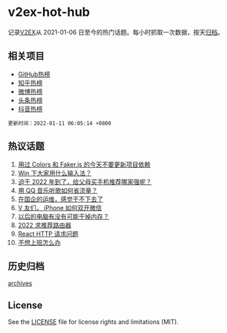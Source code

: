 # v2ex-hot-hub

 记录[V2EX](https://www.v2ex.com/)从 2021-01-06 日至今的热门话题。每小时抓取一次数据，按天[归档](archives)。
 
 ## 相关项目

- [GitHub热榜](https://github.com/lonnyzhang423/github-hot-hub)
- [知乎热榜](https://github.com/lonnyzhang423/zhihu-hot-hub)
- [微博热榜](https://github.com/lonnyzhang423/weibo-hot-hub)
- [头条热榜](https://github.com/lonnyzhang423/toutiao-hot-hub)
- [抖音热榜](https://github.com/lonnyzhang423/douyin-hot-hub)


 `更新时间：2022-01-11 06:05:14 +0800`

## 热议话题

1. [用过 Colors 和 Faker.js 的今天不要更新项目依赖](https://www.v2ex.com/t/827224)
1. [Win 下大家用什么输入法？](https://www.v2ex.com/t/827232)
1. [迫于 2022 年到了，给父母买手机推荐哪家强呢？](https://www.v2ex.com/t/827237)
1. [用 QQ 音乐听歌如何省流量？](https://www.v2ex.com/t/827208)
1. [在国企的运维，感觉干不下去了](https://www.v2ex.com/t/827241)
1. [V 友们， iPhone 如何双开微信](https://www.v2ex.com/t/827238)
1. [以后的电脑有没有可能干掉内存？](https://www.v2ex.com/t/827298)
1. [2022 求推荐路由器](https://www.v2ex.com/t/827212)
1. [React HTTP 请求问题](https://www.v2ex.com/t/827424)
1. [不想上班怎么办](https://www.v2ex.com/t/827233)

## 历史归档

[archives](archives)

## License

See the [LICENSE](LICENSE) file for license rights and limitations (MIT).
